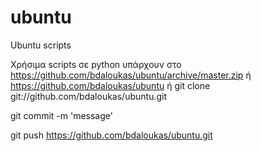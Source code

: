 # ubuntu
Ubuntu scripts


Χρήσιμα scripts σε python υπάρχουν στο https://github.com/bdaloukas/ubuntu/archive/master.zip ή 
https://github.com/bdaloukas/ubuntu ή
git clone git://github.com/bdaloukas/ubuntu.git

git commit -m 'message'

git push https://github.com/bdaloukas/ubuntu.git


